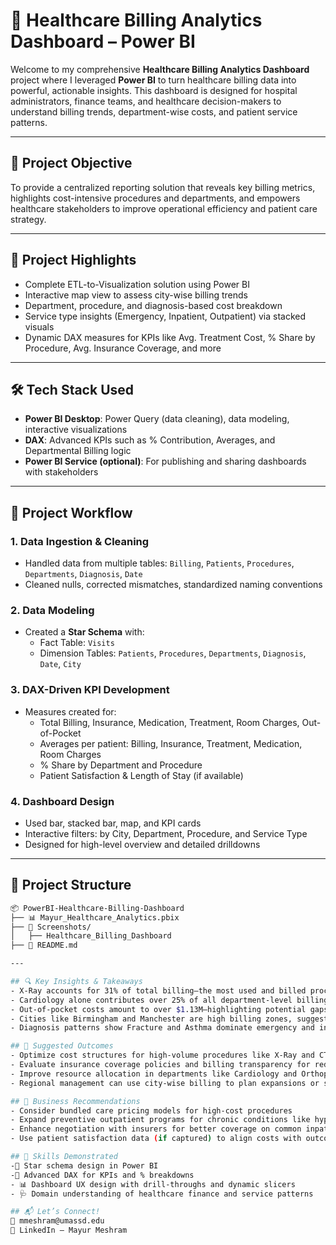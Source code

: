 # 🏥 Healthcare Billing Analytics Dashboard – Power BI

Welcome to my comprehensive **Healthcare Billing Analytics Dashboard** project where I leveraged **Power BI** to turn healthcare billing data into powerful, actionable insights. This dashboard is designed for hospital administrators, finance teams, and healthcare decision-makers to understand billing trends, department-wise costs, and patient service patterns.

---

## 🎯 Project Objective

To provide a centralized reporting solution that reveals key billing metrics, highlights cost-intensive procedures and departments, and empowers healthcare stakeholders to improve operational efficiency and patient care strategy.

---

## 🌟 Project Highlights

- Complete ETL-to-Visualization solution using Power BI
- Interactive map view to assess city-wise billing trends
- Department, procedure, and diagnosis-based cost breakdown
- Service type insights (Emergency, Inpatient, Outpatient) via stacked visuals
- Dynamic DAX measures for KPIs like Avg. Treatment Cost, % Share by Procedure, Avg. Insurance Coverage, and more

---

## 🛠️ Tech Stack Used

- **Power BI Desktop**: Power Query (data cleaning), data modeling, interactive visualizations
- **DAX**: Advanced KPIs such as % Contribution, Averages, and Departmental Billing logic
- **Power BI Service (optional)**: For publishing and sharing dashboards with stakeholders

---

## 🔄 Project Workflow

### 1. Data Ingestion & Cleaning
- Handled data from multiple tables: `Billing`, `Patients`, `Procedures`, `Departments`, `Diagnosis`, `Date`
- Cleaned nulls, corrected mismatches, standardized naming conventions

### 2. Data Modeling
- Created a **Star Schema** with:
  - Fact Table: `Visits`
  - Dimension Tables: `Patients`, `Procedures`, `Departments`, `Diagnosis`, `Date`, `City`

### 3. DAX-Driven KPI Development
- Measures created for:
  - Total Billing, Insurance, Medication, Treatment, Room Charges, Out-of-Pocket
  - Averages per patient: Billing, Insurance, Treatment, Medication, Room Charges
  - % Share by Department and Procedure
  - Patient Satisfaction & Length of Stay (if available)

### 4. Dashboard Design
- Used bar, stacked bar, map, and KPI cards
- Interactive filters: by City, Department, Procedure, and Service Type
- Designed for high-level overview and detailed drilldowns

---

## 📁 Project Structure

```bash
📦 PowerBI-Healthcare-Billing-Dashboard
├── 📊 Mayur_Healthcare_Analytics.pbix
├── 📁 Screenshots/
│   ├── Healthcare_Billing_Dashboard
├── 📄 README.md

---

## 🔍 Key Insights & Takeaways
- X-Ray accounts for 31% of total billing—the most used and billed procedure
- Cardiology alone contributes over 25% of all department-level billing
- Out-of-pocket costs amount to over $1.13M—highlighting potential gaps in insurance coverage
- Cities like Birmingham and Manchester are high billing zones, suggesting a focus on patient load or facility scale
- Diagnosis patterns show Fracture and Asthma dominate emergency and inpatient services, while Migraine and Hypertension lean more outpatient

## 🚀 Suggested Outcomes
- Optimize cost structures for high-volume procedures like X-Ray and CT Scan
- Evaluate insurance coverage policies and billing transparency for reducing out-of-pocket burden
- Improve resource allocation in departments like Cardiology and Orthopedics
- Regional management can use city-wise billing to plan expansions or streamline operations

## 📌 Business Recommendations
- Consider bundled care pricing models for high-cost procedures
- Expand preventive outpatient programs for chronic conditions like hypertension
- Enhance negotiation with insurers for better coverage on common inpatient treatments
- Use patient satisfaction data (if captured) to align costs with outcomes

## 🧠 Skills Demonstrated
-🧩 Star schema design in Power BI
-🔢 Advanced DAX for KPIs and % breakdowns
- 📊 Dashboard UX design with drill-throughs and dynamic slicers
- 🩺 Domain understanding of healthcare finance and service patterns

## 📬 Let’s Connect!
📧 mmeshram@umassd.edu
🔗 LinkedIn – Mayur Meshram
